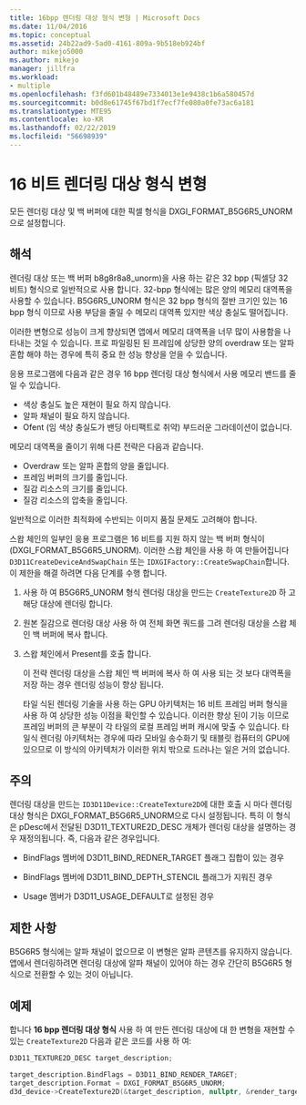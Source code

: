 ```yaml
---
title: 16bpp 렌더링 대상 형식 변형 | Microsoft Docs
ms.date: 11/04/2016
ms.topic: conceptual
ms.assetid: 24b22ad9-5ad0-4161-809a-9b518eb924bf
author: mikejo5000
ms.author: mikejo
manager: jillfra
ms.workload:
- multiple
ms.openlocfilehash: f3fd601b48489e7334013e1e9438c1b6a580457d
ms.sourcegitcommit: b0d8e61745f67bd1f7ecf7fe080a0fe73ac6a181
ms.translationtype: MTE95
ms.contentlocale: ko-KR
ms.lasthandoff: 02/22/2019
ms.locfileid: "56698939"
---
```

# <a name="16-bpp-render-target-format-variant"></a>16 비트 렌더링 대상 형식 변형
모든 렌더링 대상 및 백 버퍼에 대한 픽셀 형식을 DXGI_FORMAT_B5G6R5_UNORM으로 설정합니다.

## <a name="interpretation"></a>해석
 렌더링 대상 또는 백 버퍼 b8g8r8a8_unorm)을 사용 하는 같은 32 bpp (픽셀당 32 비트) 형식으로 일반적으로 사용 합니다. 32-bpp 형식에는 많은 양의 메모리 대역폭을 사용할 수 있습니다. B5G6R5_UNORM 형식은 32 bpp 형식의 절반 크기인 있는 16 bpp 형식 이므로 사용 부담을 줄일 수 메모리 대역폭 있지만 색상 충실도 떨어집니다.

 이러한 변형으로 성능이 크게 향상되면 앱에서 메모리 대역폭을 너무 많이 사용함을 나타내는 것일 수 있습니다. 프로 파일링된 된 프레임에 상당한 양의 overdraw 또는 알파 혼합 해야 하는 경우에 특히 중요 한 성능 향상을 얻을 수 있습니다.

응용 프로그램에 다음과 같은 경우 16 bpp 렌더링 대상 형식에서 사용 메모리 밴드를 줄일 수 있습니다.
- 색상 충실도 높은 재현이 필요 하지 않습니다.
- 알파 채널이 필요 하지 않습니다.
- Ofent (임 색상 충실도가 밴딩 아티팩트로 취약) 부드러운 그라데이션이 없습니다.

메모리 대역폭을 줄이기 위해 다른 전략은 다음과 같습니다.
- Overdraw 또는 알파 혼합의 양을 줄입니다.
- 프레임 버퍼의 크기를 줄입니다.
- 질감 리소스의 크기를 줄입니다.
- 질감 리소스의 압축을 줄입니다.

일반적으로 이러한 최적화에 수반되는 이미지 품질 문제도 고려해야 합니다.

스왑 체인의 일부인 응용 프로그램은 16 비트를 지원 하지 않는 백 버퍼 형식이 (DXGI_FORMAT_B5G6R5_UNORM). 이러한 스왑 체인을 사용 하 여 만들어집니다 `D3D11CreateDeviceAndSwapChain` 또는 `IDXGIFactory::CreateSwapChain`합니다. 이 제한을 해결 하려면 다음 단계를 수행 합니다.
1. 사용 하 여 B5G6R5_UNORM 형식 렌더링 대상을 만드는 `CreateTexture2D` 하 고 해당 대상에 렌더링 합니다.
2. 원본 질감으로 렌더링 대상 사용 하 여 전체 화면 쿼드를 그려 렌더링 대상을 스왑 체인 백 버퍼에 복사 합니다.
3. 스왑 체인에서 Present를 호출 합니다.

   이 전략 렌더링 대상을 스왑 체인 백 버퍼에 복사 하 여 사용 되는 것 보다 대역폭을 저장 하는 경우 렌더링 성능이 향상 됩니다.

   타일 식된 렌더링 기술을 사용 하는 GPU 아키텍처는 16 비트 프레임 버퍼 형식을 사용 하 여 상당한 성능 이점을 확인할 수 있습니다. 이러한 향상 된이 기능 이므로 프레임 버퍼의 큰 부분이 각 타일의 로컬 프레임 버퍼 캐시에 맞출 수 있습니다. 타일식 렌더링 아키텍처는 경우에 따라 모바일 송수화기 및 태블릿 컴퓨터의 GPU에 있으므로 이 방식의 아키텍처가 이러한 위치 밖으로 드러나는 일은 거의 없습니다.

## <a name="remarks"></a>주의
 렌더링 대상을 만드는 `ID3D11Device::CreateTexture2D`에 대한 호출 시 마다 렌더링 대상 형식은 DXGI_FORMAT_B5G6R5_UNORM으로 다시 설정됩니다. 특히 이 형식은 pDesc에서 전달된 D3D11_TEXTURE2D_DESC 개체가 렌더링 대상을 설명하는 경우 재정의됩니다. 즉, 다음과 같은 경우입니다.

-   BindFlags 멤버에 D3D11_BIND_REDNER_TARGET 플래그 집합이 있는 경우

-   BindFlags 멤버에 D3D11_BIND_DEPTH_STENCIL 플래그가 지워진 경우

-   Usage 멤버가 D3D11_USAGE_DEFAULT로 설정된 경우

## <a name="restrictions-and-limitations"></a>제한 사항
 B5G6R5 형식에는 알파 채널이 없으므로 이 변형은 알파 콘텐츠를 유지하지 않습니다. 앱에서 렌더링하려면 렌더링 대상에 알파 채널이 있어야 하는 경우 간단히 B5G6R5 형식으로 전환할 수 있는 것이 아닙니다.

## <a name="example"></a>예제
 합니다 **16 bpp 렌더링 대상 형식** 사용 하 여 만든 렌더링 대상에 대 한 변형을 재현할 수 있는 `CreateTexture2D` 다음과 같은 코드를 사용 하 여:

```cpp
D3D11_TEXTURE2D_DESC target_description;

target_description.BindFlags = D3D11_BIND_RENDER_TARGET;
target_description.Format = DXGI_FORMAT_B5G6R5_UNORM;
d3d_device->CreateTexture2D(&target_description, nullptr, &render_target);
```
